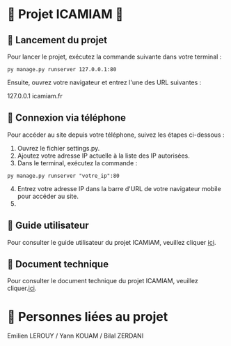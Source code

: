 # 🎉 Projet ICAMIAM 🎉

## 🚀 Lancement du projet

Pour lancer le projet, exécutez la commande suivante dans votre terminal :

```
py manage.py runserver 127.0.0.1:80
```
Ensuite, ouvrez votre navigateur et entrez l'une des URL suivantes :

127.0.0.1
icamiam.fr
## 📱 Connexion via téléphone
Pour accéder au site depuis votre téléphone, suivez les étapes ci-dessous :

1. Ouvrez le fichier settings.py.
2. Ajoutez votre adresse IP actuelle à la liste des IP autorisées.
3. Dans le terminal, exécutez la commande :
```
py manage.py runserver "votre_ip":80
```
4. Entrez votre adresse IP dans la barre d'URL de votre navigateur mobile pour accéder au site.
5. 
## 📖 Guide utilisateur

Pour consulter le guide utilisateur du projet ICAMIAM, veuillez cliquer [ici](Guide_utilisateur.pdf).

## 📄 Document technique

Pour consulter le document technique du projet ICAMIAM, veuillez cliquer.[ici](Document-technique.md).

# 👥 Personnes liées au projet 

Emilien LEROUY / Yann KOUAM / Bilal ZERDANI


